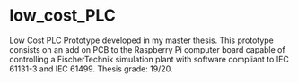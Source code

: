 # low_cost_PLC
Low Cost PLC Prototype developed in my master thesis. This prototype consists on an add on PCB to the Raspberry Pi computer board capable of controlling a FischerTechnik simulation plant with software compliant to IEC 61131-3 and IEC 61499. Thesis grade: 19/20.
